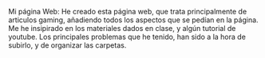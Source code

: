 Mi página Web:
He creado esta página web, que trata principalmente de articulos gaming, añadiendo todos los aspectos que se pedían en la página.
Me he insipirado en los materiales dados en clase, y algún tutorial de youtube.
Los principales problemas que he tenido, han sido a la hora de subirlo, y de organizar las carpetas.
